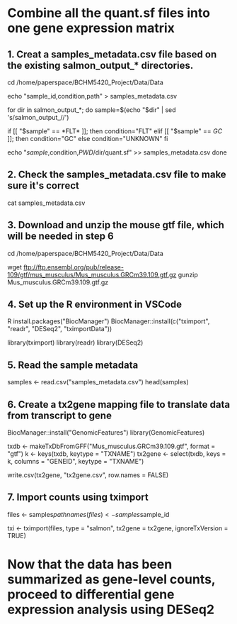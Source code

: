 # Combine all the quant.sf files into one gene expression matrix

## 1. Creat a samples_metadata.csv file based on the existing salmon_output_* directories.

cd /home/paperspace/BCHM5420_Project/Data/Data

echo "sample_id,condition,path" > samples_metadata.csv

for dir in salmon_output_*; do
  sample=$(echo "$dir" | sed 's/salmon_output_//')

  if [[ "$sample" == *FLT* ]]; then
    condition="FLT"
  elif [[ "$sample" == *GC* ]]; then
    condition="GC"
  else
    condition="UNKNOWN"
  fi

  echo "$sample,$condition,$PWD/$dir/quant.sf" >> samples_metadata.csv
done

## 2. Check the samples_metadata.csv file to make sure it's correct

cat samples_metadata.csv

## 3. Download and unzip the mouse gtf file, which will be needed in step 6

cd /home/paperspace/BCHM5420_Project/Data/Data

wget ftp://ftp.ensembl.org/pub/release-109/gtf/mus_musculus/Mus_musculus.GRCm39.109.gtf.gz
gunzip Mus_musculus.GRCm39.109.gtf.gz

## 4. Set up the R environment in VSCode

R
install.packages("BiocManager")
BiocManager::install(c("tximport", "readr", "DESeq2", "tximportData"))

library(tximport)
library(readr)
library(DESeq2)

## 5. Read the sample metadata

samples <- read.csv("samples_metadata.csv")
head(samples)

## 6. Create a tx2gene mapping file to translate data from transcript to gene

BiocManager::install("GenomicFeatures")
library(GenomicFeatures)

txdb <- makeTxDbFromGFF("Mus_musculus.GRCm39.109.gtf", format = "gtf")
k <- keys(txdb, keytype = "TXNAME")
tx2gene <- select(txdb, keys = k, columns = "GENEID", keytype = "TXNAME")

write.csv(tx2gene, "tx2gene.csv", row.names = FALSE)

## 7. Import counts using tximport

files <- samples$path
names(files) <- samples$sample_id

txi <- tximport(files, type = "salmon", tx2gene = tx2gene, ignoreTxVersion = TRUE)

# Now that the data has been summarized as gene-level counts, proceed to differential gene expression analysis using DESeq2

